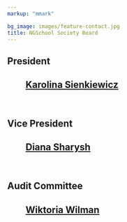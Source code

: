 ```yaml
---
markup: "mmark"

bg_image: images/feature-contact.jpg
title: NGSchool Society Board
---
```


<h2><b>President</b></h2>
<h2 style="margin-left: 2em;"><a href="/people/karolina-sienkiewicz/">Karolina Sienkiewicz</a></h2>

<br>
<h2><b>Vice President</b></h2>
<h2 style="margin-left: 2em;"><a href="/people/diana-sharysh/">Diana Sharysh</a></h2>

<br>
<h2><b>Audit Committee</b></h2>
<h2 style="margin-left: 2em;"><a href="/people/wiktoria-wilman/">Wiktoria Wilman</a></h2>
